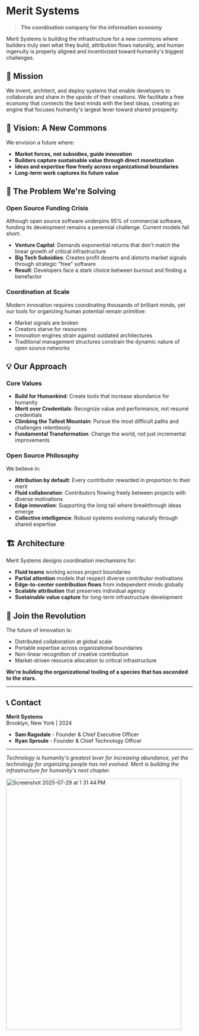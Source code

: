 # Merit Systems

> **The coordination company for the information economy**

Merit Systems is building the infrastructure for a new commons where builders truly own what they build, attribution flows naturally, and human ingenuity is properly aligned and incentivized toward humanity's biggest challenges.

## 🎯 Mission

We invent, architect, and deploy systems that enable developers to collaborate and share in the upside of their creations. We facilitate a free economy that connects the best minds with the best ideas, creating an engine that focuses humanity's largest lever toward shared prosperity.

## 🚀 Vision: A New Commons

We envision a future where:
- **Market forces, not subsidies, guide innovation**
- **Builders capture sustainable value through direct monetization**
- **Ideas and expertise flow freely across organizational boundaries**
- **Long-term work captures its future value**

## 🔧 The Problem We're Solving

### Open Source Funding Crisis
Although open source software underpins 95% of commercial software, funding its development remains a perennial challenge. Current models fall short:

- **Venture Capital**: Demands exponential returns that don't match the linear growth of critical infrastructure
- **Big Tech Subsidies**: Creates profit deserts and distorts market signals through strategic "free" software
- **Result**: Developers face a stark choice between burnout and finding a benefactor

### Coordination at Scale
Modern innovation requires coordinating thousands of brilliant minds, yet our tools for organizing human potential remain primitive:
- Market signals are broken
- Creators starve for resources  
- Innovation engines strain against outdated architectures
- Traditional management structures constrain the dynamic nature of open source networks

## 💡 Our Approach

### Core Values
- **Build for Humankind**: Create tools that increase abundance for humanity
- **Merit over Credentials**: Recognize value and performance, not resumé credentials
- **Climbing the Tallest Mountain**: Pursue the most difficult paths and challenges relentlessly
- **Fundamental Transformation**: Change the world, not just incremental improvements

### Open Source Philosophy
We believe in:
- **Attribution by default**: Every contributor rewarded in proportion to their merit
- **Fluid collaboration**: Contributors flowing freely between projects with diverse motivations
- **Edge innovation**: Supporting the long tail where breakthrough ideas emerge
- **Collective intelligence**: Robust systems evolving naturally through shared expertise

## 🏗️ Architecture

Merit Systems designs coordination mechanisms for:
- **Fluid teams** working across project boundaries
- **Partial attention** models that respect diverse contributor motivations  
- **Edge-to-center contribution flows** from independent minds globally
- **Scalable attribution** that preserves individual agency
- **Sustainable value capture** for long-term infrastructure development

## 🌟 Join the Revolution

The future of innovation is:
- Distributed collaboration at global scale
- Portable expertise across organizational boundaries
- Non-linear recognition of creative contribution
- Market-driven resource allocation to critical infrastructure

**We're building the organizational tooling of a species that has ascended to the stars.**

---

## 📞 Contact

**Merit Systems**  
Brooklyn, New York | 2024

- **Sam Ragsdale** - Founder & Chief Executive Officer
- **Ryan Sproule** - Founder & Chief Technology Officer

---

*Technology is humanity's greatest lever for increasing abundance, yet the technology for organizing people has not evolved. Merit is building the infrastructure for humanity's next chapter.*


<img width="472" height="678" alt="Screenshot 2025-07-29 at 1 31 44 PM" src="https://github.com/user-attachments/assets/908d0ef6-1b18-45b4-a587-b7fe61d57733" />


